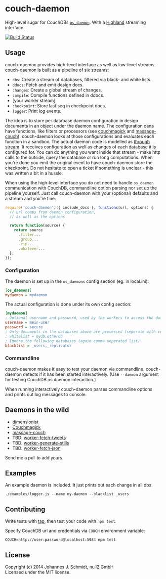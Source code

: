 # couch-daemon
High-level sugar for CouchDBs [`os_daemon`](http://docs.couchdb.org/en/latest/config/externals.html#os_daemons).
With a [Highland](http://highlandjs.org/) streaming interface.

[![Build Status](https://travis-ci.org/jo/couch-daemon.svg?branch=master)](https://travis-ci.org/jo/couch-daemon)

## Usage
couch-daemon provides high-level interface as well as low-level streams.
couch-daemon is built as a pipeline of six streams:

* `dbs`: Create a stream of databases, filtered via black- and white lists.
* `ddocs`: Fetch and emit design docs.
* `changes`: Create a global stream of changes.
* `compile`: Compile functions defined in ddocs.
* [your worker stream]
* `checkpoint`: Store last seq in checkpoint docs.
* `logger`: Print log events.

The idea is to store per database daemon configuration in design documents in an
object under the daemon name. The configuration cana have functions, like
filters or processors (see [couchmagick](https://github.com/jo/couchmagick) and
[massage-couch](https://github.com/jo/massage-couch)). couch-daemon looks at those configurations
and evaluates each function in a sandbox.
The actual daemon code is modelled as [through stream](http://highlandjs.org/#through).
It receives configuration as well as changes of each database it is configured
for. You can do anything you want inside that stream - make http calls to the outside,
query the database or run long computations. When you're done you emit the
original event to have couch-daemon store the checkpoint.
Do not hesitate to open a ticket if something is unclear - this was written a
bit in a hussle.

When using the high-level interface you do not need to handle `os_daemon` communication with
CouchDB, commandline option parsing nor set up the pipeline yourself. Just call
couch-daemon with your (optional) defaults and a stream and you're fine:
```js
require('couch-daemon')({ include_docs }, functions(url, options) {
  // url comes from daemon configuration,
  // as well as the options

  return function(source) {
    return source
      .filter...
      .group...
      .zip...
      .whatever...
  };
});
```

### Configuration
The daemon is set up in the `os_daemons` config section (eg. in local.ini):

```ini
[os_daemons]
mydaemon = mydaemon
```

The actual configuration is done under its own config section:
```ini
[mydaemon]
; Optional username and password, used by the workers to access the database
username = mein-user
password = secure
; Only documents in the databases above are processed (seperate with comma)
; whitelist = mydb,otherdb
; Ignore the following databases (again comma seperated list)
blacklist = _users,_replicator
```

### Commandline
couch-daemon makes it easy to test your daemon via commandline. couch-daemon
detects if it has been started interactively.
(Use `--daemon` argument for testing CouchDB os daemon interaction.)

When running interactively couch-daemon parses commandline options
and prints out log messages to console.


## Daemons in the wild
* [dimensionist](https://github.com/jo/dimensionist)
* [Couchmagick](https://github.com/jo/couchmagick)
* [massage-couch](https://github.com/jo/massage-couch)
* TBD: [worker-fetch-tweets](https://github.com/jo/worker-fetch-tweets)
* TBD: [worker-generate-stills](https://github.com/jo/worker-generate-stills)
* TBD: [worker-fetch-json](https://github.com/jo/worker-fetch-json)

Send me a pull to add yours.

## Examples
An example daemon is included. It just prints out each change in all dbs:

```shell
./examples/logger.js --name my-daemon --blacklist _users
```

## Contributing
Write tests with [tap](https://github.com/isaacs/node-tap),
then test your code with `npm test`.

Specify CouchDB url and credentials via `COUCH` environment variable:
```shell
COUCH=http://user:password@localhost:5984 npm test
```

## License
Copyright (c) 2014 Johannes J. Schmidt, null2 GmbH  
Licensed under the MIT license.
